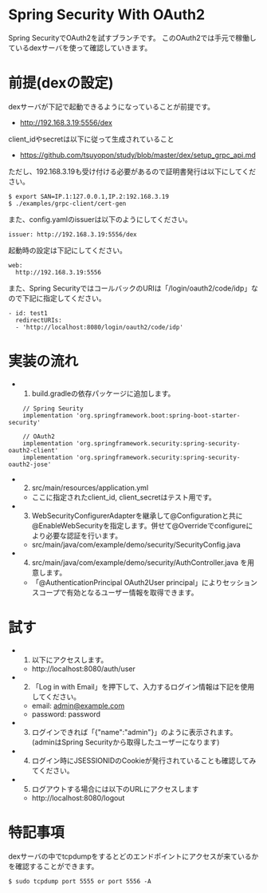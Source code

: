 # Spring Security With OAuth2
Spring SecurityでOAuth2を試すブランチです。
このOAuth2では手元で稼働しているdexサーバを使って確認していきます。

# 前提(dexの設定)
dexサーバが下記で起動できるようになっていることが前提です。
- http://192.168.3.19:5556/dex

client_idやsecretは以下に従って生成されていること
- https://github.com/tsuyopon/study/blob/master/dex/setup_grpc_api.md

ただし、192.168.3.19も受け付ける必要があるので証明書発行は以下にしてください。
```
$ export SAN=IP.1:127.0.0.1,IP.2:192.168.3.19
$ ./examples/grpc-client/cert-gen
```

また、config.yamlのissuerは以下のようにしてください。
```
issuer: http://192.168.3.19:5556/dex
```

起動時の設定は下記にしてください。
```
web:
  http://192.168.3.19:5556
```

また、Spring SecurityではコールバックのURIは「/login/oauth2/code/idp」なので下記に指定してください。
```
- id: test1
  redirectURIs:
  - 'http://localhost:8080/login/oauth2/code/idp'
```


# 実装の流れ
- 1. build.gradleの依存パッケージに追加します。
```
	// Spring Seurity
	implementation 'org.springframework.boot:spring-boot-starter-security'

	// OAuth2
	implementation 'org.springframework.security:spring-security-oauth2-client'
	implementation 'org.springframework.security:spring-security-oauth2-jose'
```
- 2. src/main/resources/application.yml
  - ここに指定されたclient_id, client_secretはテスト用です。

- 3. WebSecurityConfigurerAdapterを継承して@Configurationと共に@EnableWebSecurityを指定します。併せて@Overrideでconfigureにより必要な認証を行います。
  - src/main/java/com/example/demo/security/SecurityConfig.java 


- 4. src/main/java/com/example/demo/security/AuthController.java を用意します。
  - 「@AuthenticationPrincipal OAuth2User principal」によりセッションスコープで有効となるユーザー情報を取得できます。


# 試す
- 1. 以下にアクセスします。 
  - http://localhost:8080/auth/user
- 2. 「Log in with Email」を押下して、入力するログイン情報は下記を使用してください。
  - email: admin@example.com
  - password: password
- 3. ログインできれば「{"name":"admin"}」のように表示されます。(adminはSpring Securityから取得したユーザーになります)
- 4. ログイン時にJSESSIONIDのCookieが発行されていることも確認してみてください。
- 5. ログアウトする場合には以下のURLにアクセスします
  - http://localhost:8080/logout

# 特記事項
dexサーバの中でtcpdumpをするとどのエンドポイントにアクセスが来ているかを確認することができます。
```
$ sudo tcpdump port 5555 or port 5556 -A 
```
